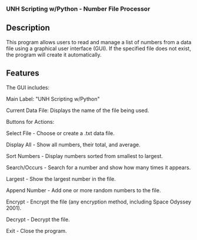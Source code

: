 ### UNH Scripting w/Python - Number File Processor

## Description
This program allows users to read and manage a list of numbers from a data file using a graphical user interface (GUI). If the specified file does not exist, the program will create it automatically.

## Features
The GUI includes:

Main Label: "UNH Scripting w/Python"

Current Data File: Displays the name of the file being used.

Buttons for Actions:

Select File - Choose or create a .txt data file.

Display All - Show all numbers, their total, and average.

Sort Numbers - Display numbers sorted from smallest to largest.

Search/Occurs - Search for a number and show how many times it appears.

Largest - Show the largest number in the file.

Append Number - Add one or more random numbers to the file.

Encrypt - Encrypt the file (any encryption method, including Space Odyssey 2001).

Decrypt - Decrypt the file.

Exit - Close the program.

